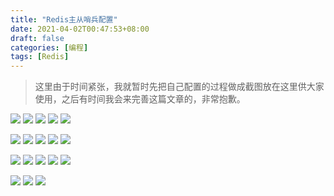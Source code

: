 ```yaml
---
title: "Redis主从哨兵配置"
date: 2021-04-02T00:47:53+08:00
draft: false
categories: [编程]
tags: [Redis]
---
```


> 这里由于时间紧张，我就暂时先把自己配置的过程做成截图放在这里供大家使用，之后有时间我会来完善这篇文章的，非常抱歉。

![](https://img.imgdb.cn/item/6065f8bc8322e6675c25fa95.jpg)
![](https://img.imgdb.cn/item/6065f8bc8322e6675c25fa9a.jpg)
![](https://img.imgdb.cn/item/6065f8bc8322e6675c25fa9d.jpg)
![](https://img.imgdb.cn/item/6065f8bc8322e6675c25faa3.jpg)
![](https://img.imgdb.cn/item/6065f8bc8322e6675c25faa9.jpg)

![](https://img.imgdb.cn/item/6065f9a38322e6675c26befc.jpg)
![](https://img.imgdb.cn/item/6065f9a48322e6675c26bf02.jpg)
![](https://img.imgdb.cn/item/6065f9a48322e6675c26bf0d.jpg)
![](https://img.imgdb.cn/item/6065f9a48322e6675c26bf12.jpg)
![](https://img.imgdb.cn/item/6065f9a48322e6675c26bf17.jpg)

![](https://img.imgdb.cn/item/6065f9b28322e6675c26cbbe.jpg)
![](https://img.imgdb.cn/item/6065f9b28322e6675c26cbc2.jpg)
![](https://img.imgdb.cn/item/6065f9b28322e6675c26cbc5.jpg)
![](https://img.imgdb.cn/item/6065f9b28322e6675c26cbca.jpg)
![](https://img.imgdb.cn/item/6065f9b28322e6675c26cbcf.jpg)

![](https://img.imgdb.cn/item/6065f9c18322e6675c26d8d8.jpg)
![](https://img.imgdb.cn/item/6065f9c18322e6675c26d8db.jpg)
![](https://img.imgdb.cn/item/6065f9c18322e6675c26d8df.jpg)
